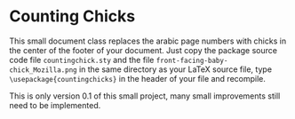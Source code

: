 
# Counting Chicks

This small document class replaces the arabic page numbers with chicks in the center of the footer of your document. Just copy the package source code file `countingchick.sty` and the file `front-facing-baby-chick_Mozilla.png` in the same directory as your LaTeX source file, type `\usepackage{countingchicks}` in the header of your file and recompile.

This is only version 0.1 of this small project, many small improvements still need to be implemented.

